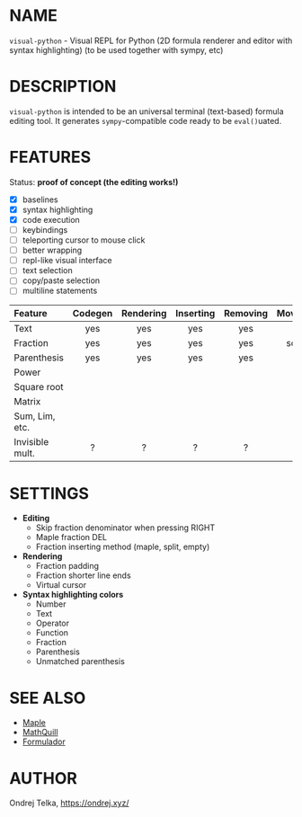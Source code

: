 # NAME
`visual-python` - Visual REPL for Python (2D formula renderer and editor with syntax highlighting) (to be used
 together with sympy, etc)



# DESCRIPTION
`visual-python` is intended to be an universal terminal (text-based) formula editing tool. It generates 
`sympy`-compatible code ready to be `eval()`uated. 



# FEATURES
Status: **proof of concept (the editing works!)**
- [x] baselines
- [x] syntax highlighting
- [x] code execution
- [ ] keybindings
- [ ] teleporting cursor to mouse click
- [ ] better wrapping
- [ ] repl-like visual interface
- [ ] text selection
- [ ] copy/paste selection
- [ ] multiline statements

| Feature        | Codegen | Rendering | Inserting | Removing | Movement |
| :------------- | :-----: | :-------: | :-------: | :------: | :------: |
| Text           | yes     | yes       | yes       | yes      | yes      |
| Fraction       | yes     | yes       | yes       | yes      | sort of  |
| Parenthesis    | yes     | yes       | yes       | yes      | yes      |
| Power          |         |           |           |          |          |
| Square root    |         |           |           |          |          |
| Matrix         |         |           |           |          |          |
| Sum, Lim, etc. |         |           |           |          |          |
| Invisible mult.| ?       | ?         | ?         | ?        | ?        |




# SETTINGS
- **Editing**
    - Skip fraction denominator when pressing RIGHT
    - Maple fraction DEL
    - Fraction inserting method (maple, split, empty)
- **Rendering**
    - Fraction padding
    - Fraction shorter line ends
    - Virtual cursor
- **Syntax highlighting colors**
    - Number
    - Text
    - Operator
    - Function
    - Fraction
    - Parenthesis
    - Unmatched parenthesis



# SEE ALSO
- [Maple](https://en.wikipedia.org/wiki/Maple_(software))
- [MathQuill](http://mathquill.com/)
- [Formulador](https://github.com/stylewarning/formulador)



# AUTHOR
Ondrej Telka, https://ondrej.xyz/

